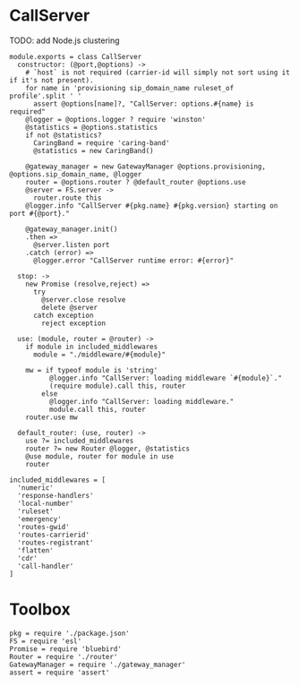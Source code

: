 CallServer
==========

TODO: add Node.js clustering

    module.exports = class CallServer
      constructor: (@port,@options) ->
        # `host` is not required (carrier-id will simply not sort using it if it's not present).
        for name in 'provisioning sip_domain_name ruleset_of profile'.split ' '
          assert @options[name]?, "CallServer: options.#{name} is required"
        @logger = @options.logger ? require 'winston'
        @statistics = @options.statistics
        if not @statistics?
          CaringBand = require 'caring-band'
          @statistics = new CaringBand()

        @gateway_manager = new GatewayManager @options.provisioning, @options.sip_domain_name, @logger
        router = @options.router ? @default_router @options.use
        @server = FS.server ->
          router.route this
        @logger.info "CallServer #{pkg.name} #{pkg.version} starting on port #{@port}."

        @gateway_manager.init()
        .then =>
          @server.listen port
        .catch (error) =>
          @logger.error "CallServer runtime error: #{error}"

      stop: ->
        new Promise (resolve,reject) =>
          try
            @server.close resolve
            delete @server
          catch exception
            reject exception

      use: (module, router = @router) ->
        if module in included_middlewares
          module = "./middleware/#{module}"

        mw = if typeof module is 'string'
              @logger.info "CallServer: loading middleware `#{module}`."
              (require module).call this, router
            else
              @logger.info "CallServer: loading middleware."
              module.call this, router
        router.use mw

      default_router: (use, router) ->
        use ?= included_middlewares
        router ?= new Router @logger, @statistics
        @use module, router for module in use
        router

    included_middlewares = [
      'numeric'
      'response-handlers'
      'local-number'
      'ruleset'
      'emergency'
      'routes-gwid'
      'routes-carrierid'
      'routes-registrant'
      'flatten'
      'cdr'
      'call-handler'
    ]

Toolbox
=======

    pkg = require './package.json'
    FS = require 'esl'
    Promise = require 'bluebird'
    Router = require './router'
    GatewayManager = require './gateway_manager'
    assert = require 'assert'
